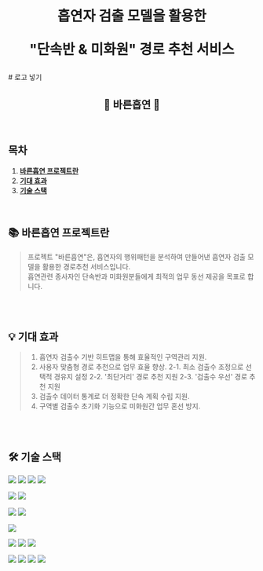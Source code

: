 <div align="center">
  <h1>흡연자 검출 모델을 활용한
  
  "단속반 &amp; 미화원" 경로 추천 서비스</h1>
 </div>
 # 로고 넣기
 <br />

<div align="center">
    <h2>🚬 바른흡연 🔎</h2>
 </div>

<br />

## 목차
1. [**바른흡연 프로젝트란**](#1)
1. [**기대 효과**](#2)
1. [**기술 스택**](#2)
<br />


<div id="1"></div>

## 📚 바른흡연 프로젝트란
>프로젝트 "바른흡연"은, 흡연자의 행위패턴을 분석하여 만들어낸 흡연자 검출 모델을 활용한 경로추천 서비스입니다.  <br/>
>흡연관련 종사자인 단속반과 미화원분들에게 최적의 업무 동선 제공을 목표로 합니다.
<br/>

<br />

<div id="2"></div>

## 💡 기대 효과
>1. 흡연자 검출수 기반 히트맵을 통해 효율적인 구역관리 지원.  <br/>
>2. 사용자 맞춤형 경로 추천으로 업무 효율 향상.
>   2-1. 최소 검출수 조정으로 선택적 경유지 설정
>   2-2. '최단거리' 경로 추천 지원
>   2-3. '검출수 우선' 경로 추천 지원
>3. 검출수 데이터 통계로 더 정확한 단속 계획 수립 지원.
>4. 구역별 검출수 초기화 기능으로 미화원간 업무 혼선 방지.
<br/>

<br />

<div id="2"></div>

## 🛠 기술 스택

![](https://img.shields.io/badge/%20OpenPose-%2300008B)
![](https://img.shields.io/badge/%20YOLOv8-orange)
![](https://img.shields.io/badge/%20YOLOv5-black)
![](https://img.shields.io/badge/%20SORT-%234B0082)

![](https://img.shields.io/badge/OpenCV-v4.7.0-black)
![](https://img.shields.io/badge/Pytorch-v2.0.0+cu117-black)

<img src="https://img.shields.io/badge/Python-3776AB?style=flat&logo=Python&logoColor=white" /> <img src="https://img.shields.io/badge/Swift-FF4500?style=flat&logo=Swift&logoColor=white" />

<img src="https://img.shields.io/badge/raspberrypi-A22846?style=flat&logo=raspberrypi&logoColor=white" />

![](https://img.shields.io/badge/%20-AWS-red)
![](https://img.shields.io/badge/%20-GoormIDE-red)
![](https://img.shields.io/badge/%20-Colab-red)

<img src="https://img.shields.io/badge/Flask-98FB98?style=flat&logo=Flask&logoColor=black" /> <img src="https://img.shields.io/badge/NaverMapAPI-2E8B57?style=flat&logo=Naver&logoColor=white" /> <img src="https://img.shields.io/badge/Firebase-FFCA28?style=flat&logo=Firebase&logoColor=white" /> <img src="https://img.shields.io/badge/MySQL-4479A1?style=flat&logo=MySQL&logoColor=white" />







